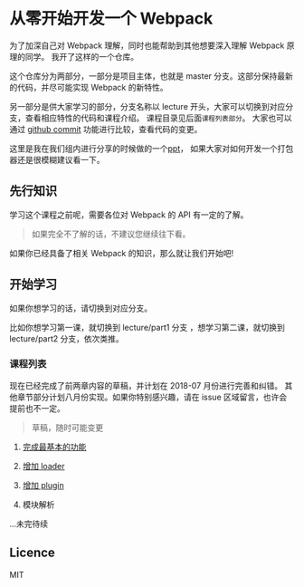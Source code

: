 # 从零开始开发一个 Webpack

为了加深自己对 Webpack 理解，同时也能帮助到其他想要深入理解 Webpack 原理的同学。
我开了这样的一个仓库。

这个仓库分为两部分，一部分是项目主体，也就是 master 分支。这部分保持最新的代码，并尽可能实现 Webpack 的新特性。

另一部分是供大家学习的部分，分支名称以 lecture 开头，大家可以切换到对应分支，查看相应特性的代码和课程介绍。
课程目录见后面`课程列表部分`。 大家也可以通过 [github commit](https://github.com/azl397985856/mono-webpack/commits/master) 功能进行比较，查看代码的变更。

这里是我在我们组内进行分享的时候做的一个[ppt](https://slides.com/azl397985856/webpack#/)， 如果大家对如何开发一个打包器还是很模糊建议看一下。

## 先行知识

学习这个课程之前呢，需要各位对 Webpack 的 API 有一定的了解。

> 如果完全不了解的话，不建议您继续往下看。

如果你已经具备了相关 Webpack 的知识，那么就让我们开始吧!

## 开始学习

如果你想学习的话，请切换到对应分支。

比如你想学习第一课，就切换到 lecture/part1 分支 ，想学习第二课，就切换到 lecture/part2 分支，依次类推。

### 课程列表

现在已经完成了前两章内容的草稿，并计划在 2018-07 月份进行完善和纠错。
其他章节部分计划八月份实现。如果你特别感兴趣，请在 issue 区域留言，也许会提前也不一定。

> 草稿，随时可能变更

1.  [完成最基本的功能](https://github.com/azl397985856/mono-webpack/tree/lecture/part-1)

2.  [增加 loader](https://github.com/azl397985856/mono-webpack/tree/lecture/part-2)

3.  [增加 plugin](https://github.com/azl397985856/mono-webpack/tree/lecture/part-2)

4.  模块解析

...未完待续

## Licence

MIT
